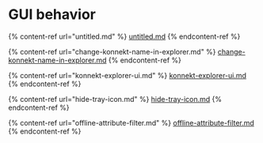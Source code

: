 # GUI behavior

{% content-ref url="untitled.md" %}
[untitled.md](untitled.md)
{% endcontent-ref %}

{% content-ref url="change-konnekt-name-in-explorer.md" %}
[change-konnekt-name-in-explorer.md](change-konnekt-name-in-explorer.md)
{% endcontent-ref %}

{% content-ref url="konnekt-explorer-ui.md" %}
[konnekt-explorer-ui.md](konnekt-explorer-ui.md)
{% endcontent-ref %}

{% content-ref url="hide-tray-icon.md" %}
[hide-tray-icon.md](hide-tray-icon.md)
{% endcontent-ref %}

{% content-ref url="offline-attribute-filter.md" %}
[offline-attribute-filter.md](offline-attribute-filter.md)
{% endcontent-ref %}

